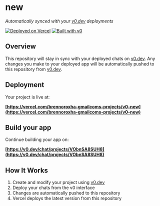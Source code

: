 # new

*Automatically synced with your [v0.dev](https://v0.dev) deployments*

[![Deployed on Vercel](https://img.shields.io/badge/Deployed%20on-Vercel-black?style=for-the-badge&logo=vercel)](https://vercel.com/brennoroxha-gmailcoms-projects/v0-new)
[![Built with v0](https://img.shields.io/badge/Built%20with-v0.dev-black?style=for-the-badge)](https://v0.dev/chat/projects/VObnSA8SUH8)

## Overview

This repository will stay in sync with your deployed chats on [v0.dev](https://v0.dev).
Any changes you make to your deployed app will be automatically pushed to this repository from [v0.dev](https://v0.dev).

## Deployment

Your project is live at:

**[https://vercel.com/brennoroxha-gmailcoms-projects/v0-new](https://vercel.com/brennoroxha-gmailcoms-projects/v0-new)**

## Build your app

Continue building your app on:

**[https://v0.dev/chat/projects/VObnSA8SUH8](https://v0.dev/chat/projects/VObnSA8SUH8)**

## How It Works

1. Create and modify your project using [v0.dev](https://v0.dev)
2. Deploy your chats from the v0 interface
3. Changes are automatically pushed to this repository
4. Vercel deploys the latest version from this repository